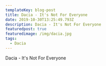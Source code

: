```yaml
---
templateKey: blog-post
title: Dacia - It's Not For Everyone
date: 2019-10-30T13:25:49.793Z
description: Dacia - It's Not For Everyone
featuredpost: true
featuredimage: /img/dacia.jpg
tags:
  - Dacia
---
```

Dacia - It's Not For Everyone
